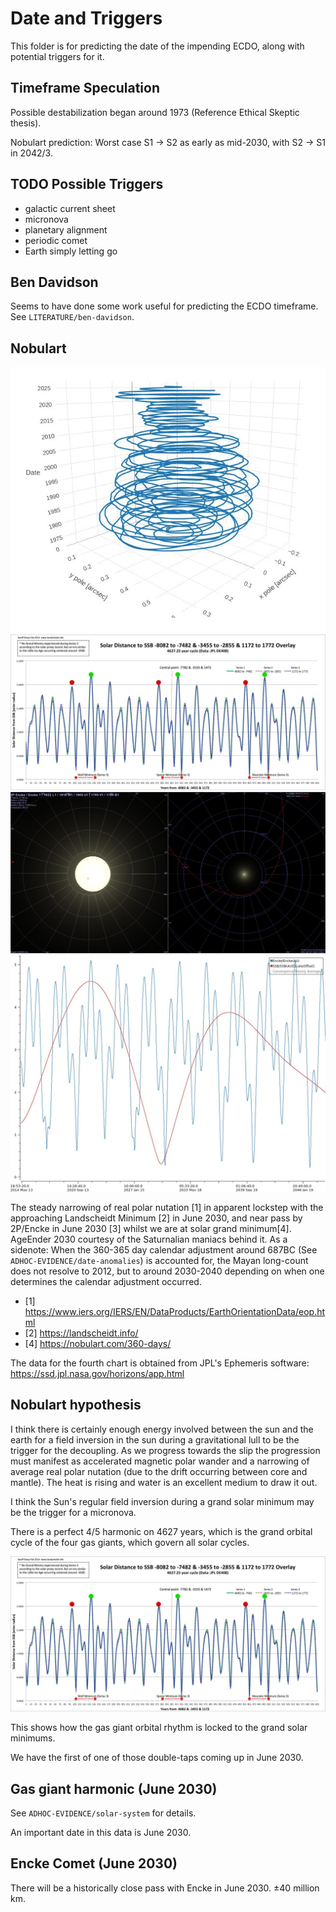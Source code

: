 # Date and Triggers

This folder is for predicting the date of the impending ECDO, along with potential triggers for it.

## Timeframe Speculation

Possible destabilization began around 1973 (Reference Ethical Skeptic thesis).

Nobulart prediction: Worst case S1 -> S2 as early as mid-2030, with S2 -> S1 in 2042/3.

## TODO Possible Triggers

- galactic current sheet
- micronova
- planetary alignment
- periodic comet
- Earth simply letting go

## Ben Davidson

Seems to have done some work useful for predicting the ECDO timeframe. See `LITERATURE/ben-davidson`.

## Nobulart

![trigger](img/triggers1.jpg "trigger")
![trigger](img/triggers2.jpg "trigger")
![trigger](img/triggers3.jpg "trigger")
![trigger](img/triggers4.jpg "trigger")

The steady narrowing of real polar nutation [1] in apparent lockstep with the approaching Landscheidt Minimum [2] in June 2030, and near pass by 2P/Encke in June 2030 [3] whilst we are at solar grand minimum[4]. AgeEnder 2030 courtesy of the Saturnalian maniacs behind it. As a sidenote: When the 360-365 day calendar adjustment around 687BC (See `ADHOC-EVIDENCE/date-anomalies`) is accounted for, the Mayan long-count does not resolve to 2012, but to around 2030-2040 depending on when one determines the calendar adjustment occurred.

- [1] https://www.iers.org/IERS/EN/DataProducts/EarthOrientationData/eop.html
- [2] https://landscheidt.info/
- [4] https://nobulart.com/360-days/

The data for the fourth chart is obtained from JPL's Ephemeris software: https://ssd.jpl.nasa.gov/horizons/app.html

## Nobulart hypothesis

I think there is certainly enough energy involved between the sun and the earth for a field inversion in the sun during a gravitational lull to be the trigger for the decoupling. As we progress towards  the slip the progression must manifest as accelerated magnetic polar wander and a narrowing of average real polar nutation (due to the drift occurring between core and mantle). The heat is rising and water is an excellent medium to draw it out.

I think the Sun's regular field inversion during a grand solar minimum may be the trigger for a micronova.

There is a perfect 4/5 harmonic on 4627 years, which is the grand orbital cycle of the four gas giants, which govern all solar cycles.

![trigger](img/triggers2.jpg "trigger")

This shows how the gas giant orbital rhythm is locked to the grand solar minimums.

We have the first of one of those double-taps coming up in June 2030.

## Gas giant harmonic (June 2030)

See `ADHOC-EVIDENCE/solar-system` for details.

An important date in this data is June 2030.

## Encke Comet (June 2030)

There will be a historically close pass with Encke in June 2030. ±40 million km.